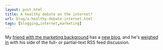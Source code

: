 ```yaml
---
layout: post.html
title: A healthy debate on the internet?
url: blog/a-healthy-debate-internet.html
tags: [blogging,internet,marketing]
---
```

My [friend with the marketing background](/blog/marketing-your-content) has a [new blog](http://www.marketingfinanceobama.com/), and he's [weighed in](http://www.marketingfinanceobama.com/2008/07/if-you-hide-it-they-will-come.html) with his side of the full- or partial-text RSS feed discussion.

